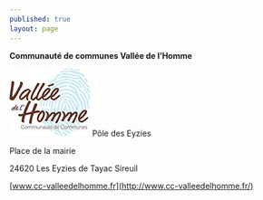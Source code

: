 ```yaml
---
published: true
layout: page
---
```


**Communauté de communes Vallée de l’Homme**

![9_PORTRAIT_logo2.jpg](/data/images/9/portrait/9_PORTRAIT_logo2.jpg)
Pôle des Eyzies

Place de la mairie

24620 Les Eyzies de Tayac Sireuil

[www.cc-valleedelhomme.fr](http://www.cc-valleedelhomme.fr/)